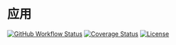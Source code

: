 # 应用

[![GitHub Workflow Status](https://img.shields.io/github/workflow/status/miaoxing/app/Build?style=flat-square)](https://github.com/miaoxing/app/actions)
[![Coverage Status](https://img.shields.io/coveralls/miaoxing/app.svg?style=flat-square)](https://coveralls.io/r/miaoxing/app?branch=master)
[![License](http://img.shields.io/badge/license-MIT-brightgreen.svg?style=flat-square)](http://www.opensource.org/licenses/MIT)
